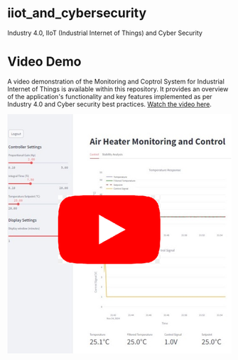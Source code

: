 # iiot_and_cybersecurity
Industry 4.0, IIoT (Industrial Internet of Things) and Cyber Security

# Video Demo
A video demonstration of the Monitoring and Coptrol System for Industrial Internet of Things is available within this repository. It provides an overview of the application's functionality and key features implemented as per Industry 4.0 and Cyber security best practices. [Watch the video here](https://youtu.be/123).

[![Youtube](./SystemOverview.png)](https://youtu.be/123)
